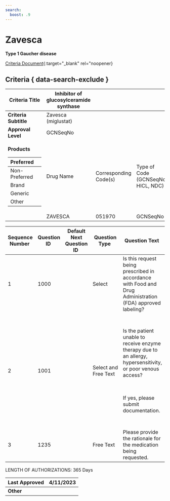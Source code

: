 ```yaml
---
search:
  boost: .9
---
```


# Zavesca

**Type 1 Gaucher disease**

[Criteria Document](https://mygainwell-my.sharepoint.com/:w:/g/personal/kaelyn_dobbins_gainwelltechnologies_com/EcnAcCBVoy1Iku2Q5SiU_-MBZDfnPFFwCHe-0IIUg53qTA?e=SFpiem){:target="_blank" rel="noopener}

## Criteria { data-search-exclude }

<table>
<thead>
<tr class="header">
<th><strong>Criteria Title</strong></th>
<th>Inhibitor of glucosylceramide synthase</th>
<th></th>
<th></th>
</tr>
</thead>
<tbody>
<tr class="odd">
<td><strong>Criteria Subtitle</strong></td>
<td>Zavesca (miglustat)</td>
<td></td>
<td></td>
</tr>
<tr class="even">
<td><strong>Approval Level</strong></td>
<td>GCNSeqNo</td>
<td></td>
<td></td>
</tr>
<tr class="odd">
<td><p><strong>Products</strong></p>
<table>
<thead>
<tr class="header">
<th>Preferred</th>
<th></th>
</tr>
</thead>
<tbody>
<tr class="odd">
<td>Non-Preferred</td>
<td></td>
</tr>
<tr class="even">
<td>Brand</td>
<td></td>
</tr>
<tr class="odd">
<td>Generic</td>
<td></td>
</tr>
<tr class="even">
<td>Other</td>
<td></td>
</tr>
</tbody>
</table></td>
<td>Drug Name</td>
<td>Corresponding Code(s)</td>
<td>Type of Code (GCNSeqNo, HICL, NDC)</td>
</tr>
<tr class="even">
<td></td>
<td>ZAVESCA</td>
<td>051970</td>
<td>GCNSeqNo</td>
</tr>
</tbody>
</table>

<table>
<thead>
<tr class="header">
<th><strong>Sequence Number</strong> </th>
<th><strong>Question ID</strong> </th>
<th><strong>Default Next Question ID</strong> </th>
<th><strong>Question Type</strong> </th>
<th><strong>Question Text</strong> </th>
<th><strong>Choice Text</strong> </th>
<th><strong>Next Question ID</strong> </th>
</tr>
</thead>
<tbody>
<tr class="odd">
<td>1</td>
<td>1000</td>
<td></td>
<td>Select</td>
<td>Is this request being prescribed in accordance with Food and Drug Administration (FDA) approved labeling? </td>
<td>Y</td>
<td>1001</td>
</tr>
<tr class="even">
<td></td>
<td></td>
<td></td>
<td></td>
<td></td>
<td>N</td>
<td>1235</td>
</tr>
<tr class="odd">
<td>2</td>
<td>1001</td>
<td> </td>
<td>Select and Free Text</td>
<td><p>Is the patient unable to receive enzyme therapy due to an allergy, hypersensitivity, or poor venous access?</p>
<p>  </p>
<p>If yes, please submit documentation.</p></td>
<td>Y</td>
<td>END (Approve x 365 days)</td>
</tr>
<tr class="even">
<td></td>
<td></td>
<td></td>
<td></td>
<td></td>
<td>N</td>
<td>1235</td>
</tr>
<tr class="odd">
<td>3</td>
<td>1235</td>
<td></td>
<td>Free Text</td>
<td>Please provide the rationale for the medication being requested. </td>
<td>END (Pending Manual Review)</td>
<td></td>
</tr>
</tbody>
</table>

LENGTH OF AUTHORIZATIONS: 365 Days

| **Last Approved** | 4/11/2023 |
| ----------------- | --------- |
| **Other**         |           |
